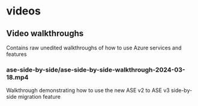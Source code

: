 # videos
## Video walkthroughs
Contains raw unedited walkthroughs of how to use Azure services and features

### ase-side-by-side/ase-side-by-side-walkthrough-2024-03-18.mp4
Walkthrough demonstrating how to use the new ASE v2 to ASE v3 side-by-side migration feature